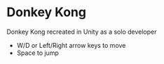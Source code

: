 # Donkey Kong
 Donkey Kong recreated in Unity as a solo developer
- W/D or Left/Right arrow keys to move
- Space to jump
